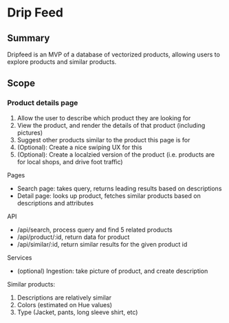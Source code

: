# Drip Feed

## Summary

Dripfeed is an MVP of a database of vectorized products, allowing users to explore products and similar products.

## Scope

### Product details page

1. Allow the user to describe which product they are looking for
2. View the product, and render the details of that product (including pictures)
3. Suggest other products similar to the product this page is for
4. (Optional): Create a nice swiping UX for this
5. (Optional): Create a localzied version of the product (i.e. products are for local shops, and drive foot traffic)

Pages
- Search page: takes query, returns leading results based on descriptions
- Detail page: looks up product, fetches similar products based on descriptions and attributes

API
- /api/search, process query and find 5 related products
- /api/product/:id, return data for product
- /api/similar/:id, return similar results for the given product id

Services
- (optional) Ingestion: take picture of product, and create description

Similar products: 
1. Descriptions are relatively similar 
2. Colors (estimated on Hue values) 
3. Type (Jacket, pants, long sleeve shirt, etc)
 